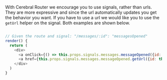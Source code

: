 With Cerebral Router we encourage you to use signals, rather than urls. They are more expressive and since the url automatically updates you get the behavior you want. If you have to use a url we would like you to use the `getUrl` helper on the signal. Both examples are shown below.

```javascript

// Given the route and signal: "/messages/:id": "messagesOpened"
render() {
  return (
    <div>
      <a onClick={() => this.props.signals.messages.messageOpened({id: this.props.messageId})}>Open</a>
      <a href={this.props.signals.messages.messageOpened.getUrl({id: this.props.messageId})}>Open</a>
    </div>
  )
}
```
